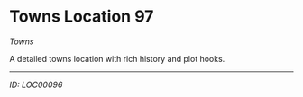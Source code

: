 # Towns Location 97

*Towns*

A detailed towns location with rich history and plot hooks.

---
*ID: LOC00096*